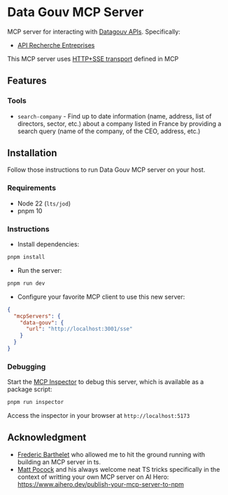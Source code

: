# Data Gouv MCP Server

MCP server for interacting with [Datagouv APIs](https://www.data.gouv.fr/fr/dataservices/?is_restricted=false). Specifically:

- [API Recherche Entreprises](https://recherche-entreprises.api.gouv.fr/docs/)

This MCP server uses [HTTP+SSE transport](https://spec.modelcontextprotocol.io/specification/2024-11-05/basic/transports/#http-with-sse) defined in MCP

## Features

### Tools

- `search-company` - Find up to date information (name, address, list of directors, sector, etc.) about a company listed in France by providing a search query (name of the company, of the CEO, address, etc.)

## Installation

Follow those instructions to run Data Gouv MCP server on your host.

### Requirements

- Node 22 (`lts/jod`)
- pnpm 10

### Instructions

- Install dependencies:

```bash
pnpm install
```

- Run the server:

```bash
pnpm run dev
```

- Configure your favorite MCP client to use this new server:

```json
{
  "mcpServers": {
    "data-gouv": {
      "url": "http://localhost:3001/sse"
    }
  }
}
```

### Debugging

Start the [MCP Inspector](https://github.com/modelcontextprotocol/inspector) to debug this server, which is available as a package script:

```bash
pnpm run inspector
```

Access the inspector in your browser at `http://localhost:5173`

## Acknowledgment

- [Frederic Barthelet](https://www.linkedin.com/in/frederic-barthelet/) who allowed me to hit the ground running with building an MCP server in ts.
- [Matt Pocock](https://www.linkedin.com/in/mapocock/) and his always welcome neat TS tricks specifically in the context of writting your own MCP server on AI Hero: https://www.aihero.dev/publish-your-mcp-server-to-npm
